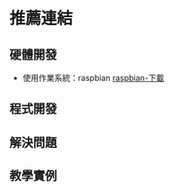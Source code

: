 # 推薦連結


硬體開發
--------------------
- 使用作業系統：raspbian
[raspbian-下載](https://www.raspberrypi.org/downloads/raspbian/)






程式開發
--------------------





解決問題
--------------------






教學實例
--------------------

